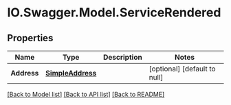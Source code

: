 # IO.Swagger.Model.ServiceRendered
## Properties

Name | Type | Description | Notes
------------ | ------------- | ------------- | -------------
**Address** | [**SimpleAddress**](SimpleAddress.md) |  | [optional] [default to null]

[[Back to Model list]](../README.md#documentation-for-models) [[Back to API list]](../README.md#documentation-for-api-endpoints) [[Back to README]](../README.md)

